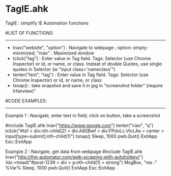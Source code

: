 # TagIE.ahk
TagIE : simplify IE Automation functions



#LIST OF FUNCTIONS:
******************
- tnav("website", "option") : Navigate to webpage ; option: empty: minimized; "max" : Maximized window
- tclick("tag")  : Enter value in Tag field. Tags: Selector (use Chrome Inspector) or id, or name, or class. Insteat of double Quotes, use singlo quotes in Selector (ie "input class='nameclass'")
- tenter("text", "tag")  : Enter value in Tag field. Tags: Selector (use Chrome Inspector) or id, or name, or class
- tsnap() : take snapshot and save it in jpg in "screenshot folder" (require Irfanview)"

#CODE EXAMPLES:
******************

Example 1 : Navigate, enter text in field, click on button, take a screenshot



#include TagIE.ahk
tnav("https://www.google.com")
tenter("ciao", "q")
tclick("#tsf > div:nth-child(2) > div.A8SBwf > div.FPdoLc.VlcLAe > center > input[type=submit]:nth-child(1)")
tsnap() 
Sleep, 1000
pwb.Quit()
ExitApp
Esc::ExitApp




Example 2 : Navigate, get data from webpage
#include TagIE.ahk
tnav("http://the-automator.com/web-scraping-with-autohotkey/")
Var:=tread("#post-1239 > div > p:nth-child(1) > strong")
MsgBox, "res :" %Var%
Sleep, 1000
pwb.Quit()
ExitApp
Esc::ExitApp
